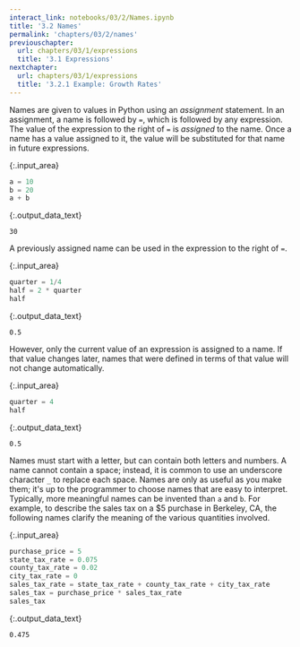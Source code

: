 ```yaml
---
interact_link: notebooks/03/2/Names.ipynb
title: '3.2 Names'
permalink: 'chapters/03/2/names'
previouschapter:
  url: chapters/03/1/expressions
  title: '3.1 Expressions'
nextchapter:
  url: chapters/03/1/expressions
  title: '3.2.1 Example: Growth Rates'
---
```


Names are given to values in Python using an *assignment* statement. In an assignment, a name is followed by `=`, which is followed by any expression. The value of the expression to the right of `=` is *assigned* to the name. Once a name has a value assigned to it, the value will be substituted for that name in future expressions.


{:.input_area}
```python
a = 10
b = 20
a + b
```




{:.output_data_text}
```
30
```



A previously assigned name can be used in the expression to the right of `=`. 


{:.input_area}
```python
quarter = 1/4
half = 2 * quarter
half
```




{:.output_data_text}
```
0.5
```



However, only the current value of an expression is assigned to a name. If that value changes later, names that were defined in terms of that value will not change automatically.


{:.input_area}
```python
quarter = 4
half
```




{:.output_data_text}
```
0.5
```



Names must start with a letter, but can contain both letters and numbers. A name cannot contain a space; instead, it is common to use an underscore character `_` to replace each space. Names are only as useful as you make them; it's up to the programmer to choose names that are easy to interpret. Typically, more meaningful names can be invented than `a` and `b`. For example, to describe the sales tax on a $5 purchase in Berkeley, CA, the following names clarify the meaning of the various quantities involved.


{:.input_area}
```python
purchase_price = 5
state_tax_rate = 0.075
county_tax_rate = 0.02
city_tax_rate = 0
sales_tax_rate = state_tax_rate + county_tax_rate + city_tax_rate
sales_tax = purchase_price * sales_tax_rate
sales_tax
```




{:.output_data_text}
```
0.475
```


